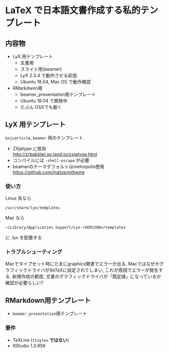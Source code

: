 # LaTeX で日本語文書作成する私的テンプレート

## 内容物
* LyX 用テンプレート
  + 文書用
  + スライド用(beamer)
  + LyX 2.3.4 で動作させる前提.
  + Ubuntu 18.04, Mac OS で動作確認
* RMarkdwon用
  + beamer_presentation用テンプレート
  + Ubuntu 18.04 で開発中
  + たぶん OSXでも動く

## LyX 用テンプレート
`bxjsarticle`, `beamer` 用のテンプレート.

* ZXjatype に依存  
http://zrbabbler.sp.land.to/zxjatype.html
* コンパイルには `-shell-escape` が必要
* beamerのテーマデフォルトはmetropolis使用  
https://github.com/matze/mtheme

### 使い方
Linux 系なら
```
/usr/share/lyx/templates
```
Mac なら
```
~/Library/Application Support/Lyx-<VERSION>/templates
```
に .lyx を配置する.

### トラブルシューティング
Macでタイプセット時にたまにgraphicx関連でエラーが出る. MacではなぜかグラフィックドライバがXeTeXに設定されてしまい, これが原因でエラーが発生する. 新規作成の都度, 文書のグラフィックドライバが「既定値」になっているか確認が必要らしい?

## RMarkdown用テンプレート
  + `beamer_presentation`用テンプレート

### 要件
* TeXLive (`tinytex` **ではない**)
* RStudio  1.3.959

